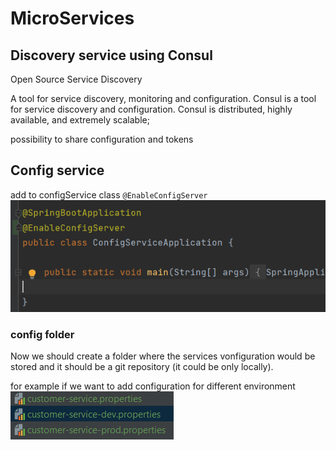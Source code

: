 # MicroServices
## Discovery service using Consul
Open Source Service Discovery

A tool for service discovery, monitoring and configuration. Consul is a tool for service discovery and configuration. Consul is distributed, highly available, and extremely scalable;

possibility to share configuration and tokens

## Config service
add to configService class `@EnableConfigServer`
![configService class](pictures/1.png)
### config folder
Now we should create a folder where the services vonfiguration would be stored and it should be a git repository (it could be only locally).

for example if we want to add configuration for different environment
![](pictures/3.png)




